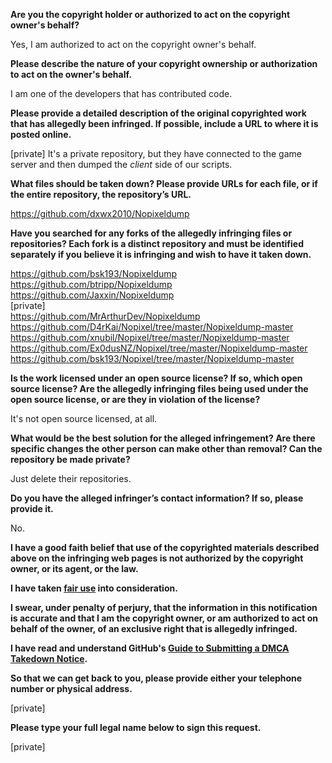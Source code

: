 **Are you the copyright holder or authorized to act on the copyright owner's behalf?**

Yes, I am authorized to act on the copyright owner's behalf.

**Please describe the nature of your copyright ownership or authorization to act on the owner's behalf.**

I am one of the developers that has contributed code.

**Please provide a detailed description of the original copyrighted work that has allegedly been infringed. If possible, include a URL to where it is posted online.**

[private]   It's a private repository, but they have connected to the game server and then dumped the *client* side of our scripts.

**What files should be taken down? Please provide URLs for each file, or if the entire repository, the repository’s URL.**

https://github.com/dxwx2010/Nopixeldump

**Have you searched for any forks of the allegedly infringing files or repositories? Each fork is a distinct repository and must be identified separately if you believe it is infringing and wish to have it taken down.**

https://github.com/bsk193/Nopixeldump  
https://github.com/btripp/Nopixeldump  
https://github.com/Jaxxin/Nopixeldump  
[private]  
https://github.com/MrArthurDev/Nopixeldump  
https://github.com/D4rKai/Nopixel/tree/master/Nopixeldump-master  
https://github.com/xnubil/Nopixel/tree/master/Nopixeldump-master  
https://github.com/Ex0dusNZ/Nopixel/tree/master/Nopixeldump-master  
https://github.com/bsk193/Nopixel/tree/master/Nopixeldump-master  

**Is the work licensed under an open source license? If so, which open source license? Are the allegedly infringing files being used under the open source license, or are they in violation of the license?**

It's not open source licensed, at all.

**What would be the best solution for the alleged infringement? Are there specific changes the other person can make other than removal? Can the repository be made private?**

Just delete their repositories.

**Do you have the alleged infringer’s contact information? If so, please provide it.**

No.

**I have a good faith belief that use of the copyrighted materials described above on the infringing web pages is not authorized by the copyright owner, or its agent, or the law.**

**I have taken <a href="https://www.lumendatabase.org/topics/22">fair use</a> into consideration.**

**I swear, under penalty of perjury, that the information in this notification is accurate and that I am the copyright owner, or am authorized to act on behalf of the owner, of an exclusive right that is allegedly infringed.**

**I have read and understand GitHub's <a href="https://help.github.com/articles/guide-to-submitting-a-dmca-takedown-notice/">Guide to Submitting a DMCA Takedown Notice</a>.**

**So that we can get back to you, please provide either your telephone number or physical address.**

[private]  

**Please type your full legal name below to sign this request.**

[private]  
